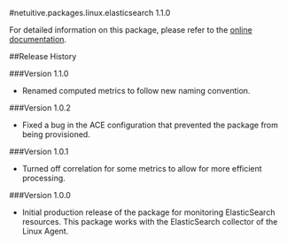 #netuitive.packages.linux.elasticsearch 1.1.0

For detailed information on this package, please refer to the [online documentation](https://help.app.netuitive.com/Content/Misc/Datasources/Netuitive/integrations/elastic_search.htm).

##Release History

###Version 1.1.0

* Renamed computed metrics to follow new naming convention.

###Version 1.0.2

* Fixed a bug in the ACE configuration that prevented the package from being provisioned.

###Version 1.0.1

* Turned off correlation for some metrics to allow for more efficient processing.

###Version 1.0.0

* Initial production release of the package for monitoring ElasticSearch resources.  This package works with the ElasticSearch collector of the Linux Agent.

